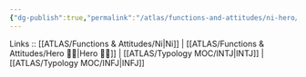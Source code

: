 ```yaml
---
{"dg-publish":true,"permalink":"/atlas/functions-and-attitudes/ni-hero/"}
---
```


Links :: [[ATLAS/Functions & Attitudes/Ni\|Ni]] | [[ATLAS/Functions & Attitudes/Hero 🦸‍♂️\|Hero 🦸‍♂️]] | [[ATLAS/Typology MOC/INTJ\|INTJ]] | [[ATLAS/Typology MOC/INFJ\|INFJ]] 
